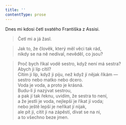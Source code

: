 ```yaml
---
title: ''
contentType: prose
---
```


Dnes mi kdosi četl svatého Františka z Assisi.

> Četl mi a já žasl.

> Jak to, že člověk, který měl věci tak rád,  
> nikdy se na ně nedíval, nevěděl, co jsou?

> Proč bych říkal vodě sestro, když není má sestra?  
> Abych ji líp cítil?  
> Cítím ji líp, když ji piju, než když jí nějak říkám —  
> sestro nebo matko nebo dcero.  
> Voda je voda, a proto je krásná.  
> Budu-li ji nazývat sestrou,  
> a pak jí tak řeknu, uvidím, že sestra to není,  
> a že jestli je voda, nejlepší je říkat jí voda;  
> nebo ještě lepší je neříkat jí nijak,  
> ale pít ji, cítit ji na zápěstí, dívat se na ni,  
> a to všechno beze jmen.
